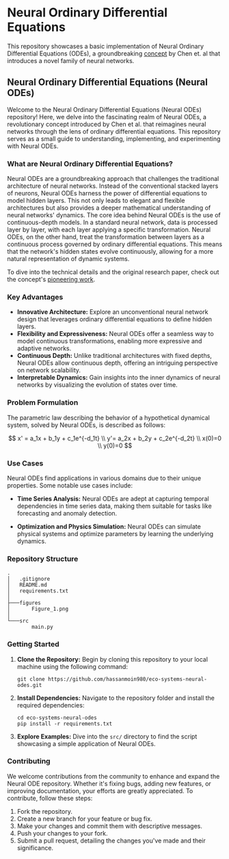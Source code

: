 # Neural Ordinary Differential Equations

This repository showcases a basic implementation of Neural Ordinary Differential Equations (ODEs), a groundbreaking [concept](https://arxiv.org/abs/1806.07366) by Chen et. al that introduces a novel family of neural networks.

## Neural Ordinary Differential Equations (Neural ODEs)

Welcome to the Neural Ordinary Differential Equations (Neural ODEs) repository! Here, we delve into the fascinating realm of Neural ODEs, a revolutionary concept introduced by Chen et al. that reimagines neural networks through the lens of ordinary differential equations. This repository serves as a small guide to understanding, implementing, and experimenting with Neural ODEs.

### What are Neural Ordinary Differential Equations?

Neural ODEs are a groundbreaking approach that challenges the traditional architecture of neural networks. Instead of the conventional stacked layers of neurons, Neural ODEs harness the power of differential equations to model hidden layers. This not only leads to elegant and flexible architectures but also provides a deeper mathematical understanding of neural networks' dynamics. The core idea behind Neural ODEs is the use of continuous-depth models. In a standard neural network, data is processed layer by layer, with each layer applying a specific transformation. Neural ODEs, on the other hand, treat the transformation between layers as a continuous process governed by ordinary differential equations. This means that the network's hidden states evolve continuously, allowing for a more natural representation of dynamic systems.

To dive into the technical details and the original research paper, check out the concept's [pioneering work](https://arxiv.org/abs/1806.07366).

### Key Advantages

- **Innovative Architecture:** Explore an unconventional neural network design that leverages ordinary differential equations to define hidden layers.
- **Flexibility and Expressiveness:** Neural ODEs offer a seamless way to model continuous transformations, enabling more expressive and adaptive networks.
- **Continuous Depth:** Unlike traditional architectures with fixed depths, Neural ODEs allow continuous depth, offering an intriguing perspective on network scalability.
- **Interpretable Dynamics:** Gain insights into the inner dynamics of neural networks by visualizing the evolution of states over time.

### Problem Formulation

The parametric law describing the behavior of a hypothetical dynamical system, solved by Neural ODEs, is described as follows:

$$ x' = a_1x + b_1y + c_1e^{-d_1t}
\\
y'= a_2x + b_2y + c_2e^{-d_2t}
\\ 
x(0)=0
\\
y(0)=0 $$

### Use Cases

Neural ODEs find applications in various domains due to their unique properties. Some notable use cases include:

- **Time Series Analysis:** Neural ODEs are adept at capturing temporal dependencies in time series data, making them suitable for tasks like forecasting and anomaly detection.

- **Optimization and Physics Simulation:** Neural ODEs can simulate physical systems and optimize parameters by learning the underlying dynamics.

### Repository Structure

```
.
│   .gitignore
│   README.md
│   requirements.txt
│
├───figures
│       Figure_1.png
│
└───src
        main.py
```

### Getting Started

1. **Clone the Repository:** Begin by cloning this repository to your local machine using the following command:

    ```
    git clone https://github.com/hassanmoin980/eco-systems-neural-odes.git
    ```

2. **Install Dependencies:** Navigate to the repository folder and install the required dependencies:

    ```
    cd eco-systems-neural-odes
    pip install -r requirements.txt
    ```

3. **Explore Examples:** Dive into the `src/` directory to find the script showcasing a simple application of Neural ODEs.

### Contributing

We welcome contributions from the community to enhance and expand the Neural ODE repository. Whether it's fixing bugs, adding new features, or improving documentation, your efforts are greatly appreciated. To contribute, follow these steps:

1. Fork the repository.
2. Create a new branch for your feature or bug fix.
3. Make your changes and commit them with descriptive messages.
4. Push your changes to your fork.
5. Submit a pull request, detailing the changes you've made and their significance.
